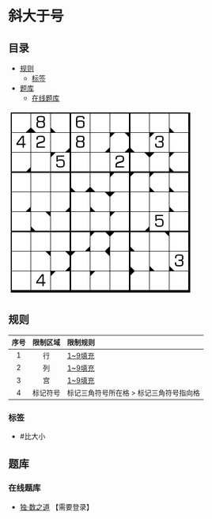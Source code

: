 # 斜大于号
<!-- START doctoc generated TOC please keep comment here to allow auto update -->
<!-- DON'T EDIT THIS SECTION, INSTEAD RE-RUN doctoc TO UPDATE -->
## 目录

- [规则](#%E8%A7%84%E5%88%99)
  - [标签](#%E6%A0%87%E7%AD%BE)
- [题库](#%E9%A2%98%E5%BA%93)
  - [在线题库](#%E5%9C%A8%E7%BA%BF%E9%A2%98%E5%BA%93)

<!-- END doctoc generated TOC please keep comment here to allow auto update -->

![题](../../../images/sudoku/斜大于号.png)

## 规则

| 序号  | 限制区域 | 限制规则                  |
|:---:|:----:|:----------------------|
|  1  |  行   | [1~9填充]               |
|  2  |  列   | [1~9填充]               |
|  3  |  宫   | [1~9填充]               |
|  4  | 标记符号 | 标记三角符号所在格 > 标记三角符号指向格 |

### 标签

- #比大小

## 题库

### 在线题库

- [独·数之道](http://www.sudokufans.org.cn/lx/game.index.php?type=xgt) 【需要登录】

[1~9填充]: ../../../rules/rules.md#1to9填充
